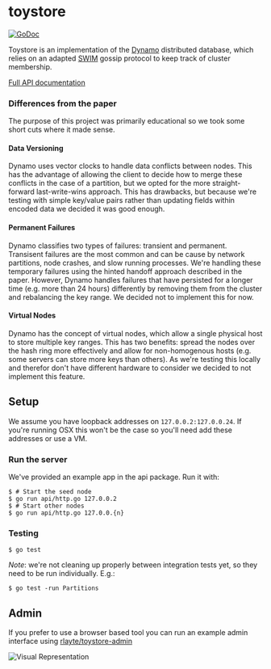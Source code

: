 # toystore
[![GoDoc](https://godoc.org/github.com/rlayte/toystore?status.svg)](https://godoc.org/github.com/rlayte/toystore)

Toystore is an implementation of the [Dynamo](http://www.allthingsdistributed.com/files/amazon-dynamo-sosp2007.pdf) distributed database, which relies on an adapted [SWIM](https://www.cs.cornell.edu/~asdas/research/dsn02-swim.pdf) gossip protocol to keep track of cluster membership. 

[Full API documentation](https://godoc.org/github.com/rlayte/toystore)

### Differences from the paper

The purpose of this project was primarily educational so we took some short cuts where it made sense.

#### Data Versioning

Dynamo uses vector clocks to handle data conflicts between nodes. This has the advantage of allowing the client to decide how to merge these conflicts in the case of a partition, but we opted for the more straight-forward last-write-wins approach. This has drawbacks, but because we're testing with simple key/value pairs rather than updating fields within encoded data we decided it was good enough. 

#### Permanent Failures

Dynamo classifies two types of failures: transient and permanent. Transisent failures are the most common and can be cause by network partitions, node crashes, and slow running processes. We're handling these temporary failures using the hinted handoff approach described in the paper. However, Dynamo handles failures that have persisted for a longer time (e.g. more than 24 hours) differently by removing them from the cluster and rebalancing the key range. We decided not to implement this for now.

#### Virtual Nodes

Dynamo has the concept of virtual nodes, which allow a single physical host to store multiple key ranges. This has two benefits: spread the nodes over the hash ring more effectively and allow for non-homogenous hosts (e.g. some servers can store more keys than others). As we're testing this locally and therefor don't have different hardware to consider we decided to not implement this feature.

## Setup

We assume you have loopback addresses on `127.0.0.2:127.0.0.24`. If you're running OSX this won't be the case so you'll need add these addresses or use a VM.

### Run the server

We've provided an example app in the api package. Run it with:

    $ # Start the seed node
    $ go run api/http.go 127.0.0.2
    $ # Start other nodes
    $ go run api/http.go 127.0.0.{n}

### Testing

    $ go test

*Note*: we're not cleaning up properly between integration tests yet, so they need to be run individually. E.g.:

    $ go test -run Partitions

## Admin

If you prefer to use a browser based tool you can run an example admin interface using [rlayte/toystore-admin](https://github.com/rlayte/toystore-admin)

![Visual Representation](http://www.charlesetc.com/images/toystore.png)
